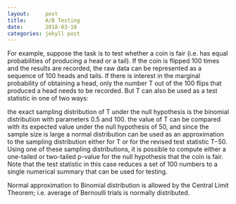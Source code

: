 ```yaml
---
layout:     post
title:      A/B Testing
date:       2018-03-10
categories: jekyll post
---
```

<script type="text/javascript" async
  src="https://cdnjs.cloudflare.com/ajax/libs/mathjax/2.7.1/MathJax.js?config=TeX-MML-AM_CHTML">
</script>

For example, suppose the task is to test whether a coin is fair (i.e. has equal probabilities of producing a head or a tail). If the coin is flipped 100 times and the results are recorded, the raw data can be represented as a sequence of 100 heads and tails. If there is interest in the marginal probability of obtaining a head, only the number T out of the 100 flips that produced a head needs to be recorded. But T can also be used as a test statistic in one of two ways:

the exact sampling distribution of T under the null hypothesis is the binomial distribution with parameters 0.5 and 100.
the value of T can be compared with its expected value under the null hypothesis of 50, and since the sample size is large a normal distribution can be used as an approximation to the sampling distribution either for T or for the revised test statistic T−50.
Using one of these sampling distributions, it is possible to compute either a one-tailed or two-tailed p-value for the null hypothesis that the coin is fair. Note that the test statistic in this case reduces a set of 100 numbers to a single numerical summary that can be used for testing.

Normal approximation to Binomial distribution is allowed by the Central Limit Theorem; i.e. average of Bernoulli trials is normally distributed.
